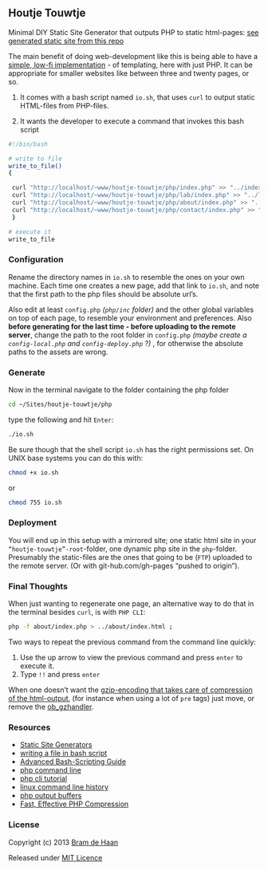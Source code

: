 ## Houtje Touwtje

Minimal DIY Static Site Generator that outputs PHP to static html-pages: [see generated static site from this repo](http://atelierbram.github.io/houtje-touwtje/)

The main benefit of doing web-development like this is being able to have a [simple, low-fi implementation](http://arthur.van-dam.net/2005/06/houtje-touwtje) - of templating, here with just PHP. It can be appropriate for smaller websites like between three and twenty pages, or so.

1. It comes with a bash script named `io.sh`, that uses `curl` to output static HTML-files from PHP-files.

2. It wants the developer to execute a command that invokes this bash script

```bash
#!/bin/bash

# write to file
write_to_file()
{

 curl "http://localhost/~www/houtje-touwtje/php/index.php" >> "../index.html"
 curl "http://localhost/~www/houtje-touwtje/php/lab/index.php" >> "../lab/index.html"
 curl "http://localhost/~www/houtje-touwtje/php/about/index.php" >> "../about/index.html"
 curl "http://localhost/~www/houtje-touwtje/php/contact/index.php" >> "../contact/index.html"
 }

# execute it
write_to_file
```

### Configuration
Rename the directory names in `io.sh` to resemble the ones on your own machine. Each time one creates a new page, add that link to `io.sh`, and note that the first path to the php files should be absolute url’s.

Also edit at least `config.php` _(`php/inc` folder)_ and the other global variables on top of each page, to resemble your environment and preferences.
Also **before generating for the last time - before uploading to the remote server**, change the path to the root folder in `config.php` _(maybe create a `config-local.php` and `config-deploy.php` ?)_ , for otherwise the absolute paths to the assets are wrong.

### Generate
Now in the terminal navigate to the folder containing the php folder

```bash
cd ~/Sites/houtje-touwtje/php
```
type the following and hit `Enter`:

```bash
./io.sh
```
Be sure though that the shell script `io.sh` has the right permissions set. On UNIX base systems you can do this with:

```bash
chmod +x io.sh
```
or

```bash
chmod 755 io.sh
```

### Deployment
You will end up in this setup with a mirrored site; one static html site in your `“houtje-touwtje”-root`-folder, one dynamic php site in the `php`-folder. Presumably the static-files are the ones that going to be (`FTP`) uploaded to the remote server. (Or with git-hub.com/gh-pages “pushed to origin”).

### Final Thoughts
When just wanting to regenerate one page, an alternative way to do that in the terminal besides `curl`, is with `PHP CLI`:

```bash
php -f about/index.php > ../about/index.html ;
```

Two ways to repeat the previous command from the command line quickly:

1. Use the up arrow to view the previous command and press `enter` to execute it.
2. Type `!!` and press `enter`

When one doesn’t want the [gzip-encoding that takes care of compression of the html-output](http://perishablepress.com/fast-effective-php-compression/), (for instance when using a lot of `pre` tags) just move, or remove the [ob_gzhandler](http://www.php.net/manual/en/function.ob-gzhandler.php).

### Resources
* [Static Site Generators](http://blog.millermedeiros.com/static-site-generators/)
* [writing a file in bash script](http://stackoverflow.com/questions/14637284/writing-a-file-in-bash-script)
* [Advanced Bash-Scripting Guide](http://www.tldp.org/LDP/abs/html/io-redirection.html)
* [php command line](http://www.sitepoint.com/php-command-line-1/)
* [php cli tutorial](http://www.php-cli.com/php-cli-tutorial.shtml)
* [linux command line history](http://www.thegeekstuff.com/2008/08/15-examples-to-master-linux-command-line-history/)
* [php output buffers](http://davidwalsh.name/php-output-buffers)
* [Fast, Effective PHP Compression](http://perishablepress.com/fast-effective-php-compression/)

### License
Copyright (c) 2013 [Bram de Haan](http://atelierbramdehaan.nl/)

Released under [MIT Licence](http://atelierbram.mit-license.org)

